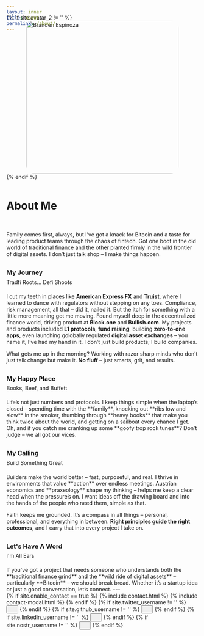 ```yaml
---
layout: inner
title: About
permalink: /about/
---
```

<div class="hero-container" style="margin-bottom:0px;">
  <div class="hero-content wow fadein" style="margin-top:-60px;">
    {% if site.avatar_2 != '' %}
    <img style="margin: 0px auto 0px; display: block;border-radius:5%;width:400px; height:400px;object-fit: contain;" src="{{site.avatar_2}}" alt="Branden Espinoza">
    {% endif %}
    <h1 class="text-center" style="margin-top:50px; margin-bottom:50px">About Me</h1>
  </div>
</div>
Family comes first, always, but I’ve got a knack for Bitcoin and a taste for leading product teams through the chaos of fintech. Got one boot in the old world of traditional finance and the other planted firmly in the wild frontier of digital assets. I don’t just talk shop – I make things happen.

<h3 class="section-title text-center" style="margin-top:30px;">My Journey</h3>
<p class="section-subtitle text-center" style="margin-top:-10px; margin-bottom:20px">Tradfi Roots... Defi Shoots</p>

I cut my teeth in places like **American Express FX** and **Truist**, where I learned to dance with regulators without stepping on any toes. Compliance, risk management, all that – did it, nailed it. But the itch for something with a little more meaning got me moving. Found myself deep in the decentralized finance world, driving product at **Block.one** and **Bullish.com**. My projects and products included **L1 protocols**, **fund raising**, building **zero-to-one apps**, even launching golobally regulated **digital asset exchanges** – you name it, I’ve had my hand in it. I don’t just build products; I build companies.

What gets me up in the morning? Working with razor sharp minds who don’t just talk change but make it. **No fluff** – just smarts, grit, and results.

<h3 class="section-title text-center" style="margin-top:30px;">My Happy Place</h3>
<p class="section-subtitle text-center" style="margin-top:-10px; margin-bottom:20px">Books, Beef, and Buffett</p>
Life’s not just numbers and protocols. I keep things simple when the laptop’s closed – spending time with the **family**, knocking out **ribs low and slow** in the smoker, thumbing through **heavy books** that make you think twice about the world, and getting on a sailboat every chance I get. Oh, and if you catch me cranking up some **goofy trop rock tunes**? Don’t judge – we all got our vices.

<h3 class="section-title text-center" style="margin-top:30px;">My Calling</h3>
<p class="section-subtitle text-center" style="margin-top:-10px; margin-bottom:20px">Build Something Great</p>
Builders make the world better – fast, purposeful, and real. I thrive in environments that value **action** over endless meetings. Austrian economics and **praxeology** shape my thinking – helps me keep a clear head when the pressure’s on. I want ideas off the drawing board and into the hands of the people who need them, simple as that.

Faith keeps me grounded. It’s a compass in all things – personal, professional, and everything in between. **Right principles guide the right outcomes**, and I carry that into every project I take on.

<h3 class="section-title text-center" style="margin-top:30px;">Let's Have A Word</h3>
<p class="section-subtitle text-center" style="margin-top:-10px; margin-bottom:20px">I'm All Ears</p>
If you’ve got a project that needs someone who understands both the **traditional finance grind** and the **wild ride of digital assets** – particularly **Bitcoin** – we should break bread. Whether it’s a startup idea or just a good conversation, let’s connect.
---
<div class="hero-buttons">
  {% if site.enable_contact == true %}
    {% include contact.html %}
    {% include contact-modal.html %}
  {% endif %}
  {% if site.twitter_username != '' %}
    <a href="https://twitter.com/{{ site.twitter_username }}"><button class="btn btn-default btn-lg" title="Twitter/X" ><i class="fa fa-twitter fa-lg" style="padding-left:15px"></i></button></a>
  {% endif %}
  {% if site.github_username != '' %}
    <a href="https://github.com/{{ site.github_username }}"><button class="btn btn-default btn-lg" title="Github" ><i class="fa fa-github fa-lg" style="padding-left:15px"></i></button></a>
  {% endif %}
  {% if site.linkedin_username != '' %}
    <a href="https://www.linkedin.com/in/{{ site.linkedin_username }}"><button class="btn btn-default btn-lg"  title="LinkedIn" ><i class="fa fa-linkedin fa-lg" style="padding-left:15px"></i></button></a>
  {% endif %}
  {% if site.nostr_username != '' %}
    <a href="https://primal.net/p/{{ site.nostr_pubkey }}"><button class="btn btn-default btn-lg" title="Primal/Nostr" ><i class="fa fa-product-hunt fa-lg" style="padding-left:15px"></i></button></a>
  {% endif %}
</div>